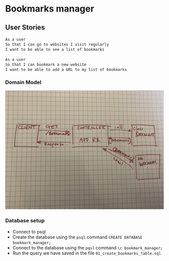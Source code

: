 # Bookmarks manager

## User Stories

```
As a user
So that I can go to websites I visit regularly
I want to be able to see a list of bookmarks

As a user
So that I can bookmark a new website
I want to be able to add a URL to my list of bookmarks
```
### Domain Model

![domain model](images/US1.jpg)

### Database setup

* Connect to psql
* Create the database using the `psql` command `CREATE DATABASE bookmark_manager;`
* Connect to the database using the `pqsl` command `\c bookmark_manager;`
* Run the query we have saved in the file `01_create_bookmarks_table.sql`
